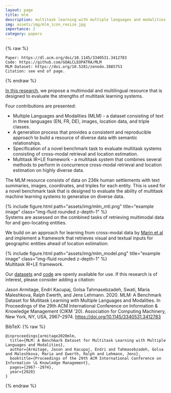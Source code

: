 ```yaml
---
layout: page
title: mlm
description: multitask learning with multiple languages and modalities #a project with a background image
img: assets/img/mlm_icon_resize.jpg
importance: 2
category: papers
---
```

{% raw %}
```
Paper: https://dl.acm.org/doi/10.1145/3340531.3412783
Code: https://github.com/GOALCLEOPATRA/MLM
MLM Dataset: https://doi.org/10.5281/zenodo.3885753
Citation: see end of page.
```
{% endraw %}

<a href="https://dl.acm.org/doi/10.1145/3340531.3412783">In this research</a>, we propose a multimodal and multilingual resource that is designed to evaluate the strengths of multitask learning systems. 

Four contributions are presented:
* Multiple Languages and Modalities (MLM) - a dataset consisting of text in three languages (EN, FR, DE), images, location data, and triple classes.
* A generation process that provides a consistent and reproducible approach to build a
resource of diverse data with semantic relationships.
* Specification of a novel benchmark task to evaluate multitask systems consisting of cross-modal retrieval and location estimation.
* Multitask IR+LE framework - a multitask system that
combines several methods to perform in concurrence cross-modal retrieval and location estimation on highly diverse
data.

The MLM resource consists of data on 236k human settlements with text summaries, images, coordinates, and triples for each entity. This is used for a novel benchmark task that is designed to evaluate the ability of multitask machine learning systems to generalise on diverse data. 

<div class="row">
    <div class="col-sm mt-3 mt-md-0">
        {% include figure.html path="assets/img/mlm_mtl.png" title="example image" class="img-fluid rounded z-depth-1" %}
    </div>
</div>
<div class="caption">
    Systems are assessed on the combined tasks of retrieving multimodal data for and geo-locating entities.
</div>

We build on an approach for learning from cross-modal data by <a href="https://dl.acm.org/doi/10.1109/TPAMI.2019.2927476">Marin et al</a> and implement a framework that retrieves visual and textual inputs for geographic entities ahead of location estimation: 

<div class="row">
    <div class="col-sm mt-3 mt-md-0">
        {% include figure.html path="assets/img/mlm_model.png" title="example image" class="img-fluid rounded z-depth-1" %}
    </div>
</div>
<div class="caption">
    Multitask IR+LE framework.
</div>

Our <a href="https://doi.org/10.5281/zenodo.3885753">datasets</a> and <a href="https://github.com/GOALCLEOPATRA/MLM">code</a> are openly available for use. If this research is of interest, please consider adding a citation:

Jason Armitage, Endri Kacupaj, Golsa Tahmasebzadeh, Swati, Maria Maleshkova, Ralph Ewerth, and Jens Lehmann. 2020. MLM: A Benchmark Dataset for Multitask Learning with Multiple Languages and Modalities. In Proceedings of the 29th ACM International Conference on Information & Knowledge Management (CIKM '20). Association for Computing Machinery, New York, NY, USA, 2967–2974. https://doi.org/10.1145/3340531.3412783

BibTeX:
{% raw %}
```
@inproceedings{armitage2020mlm,
  title={MLM: A Benchmark Dataset for Multitask Learning with Multiple Languages and Modalities},
  author={Armitage, Jason and Kacupaj, Endri and Tahmasebzadeh, Golsa and Maleshkova, Maria and Ewerth, Ralph and Lehmann, Jens},
  booktitle={Proceedings of the 29th ACM International Conference on Information \& Knowledge Management},
  pages={2967--2974},
  year={2020}
}
```
{% endraw %}
